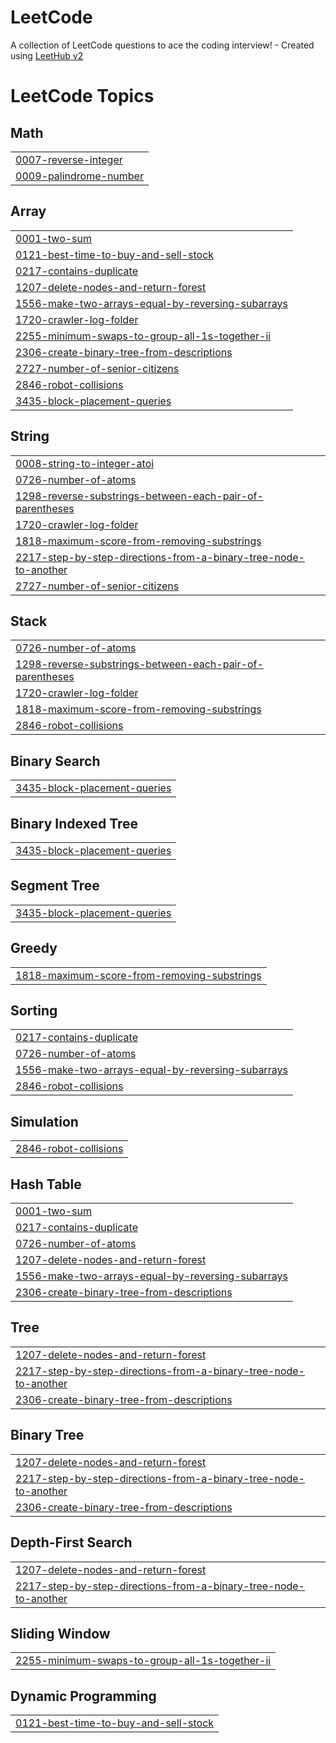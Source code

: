 # LeetCode
A collection of LeetCode questions to ace the coding interview! - Created using [LeetHub v2](https://github.com/arunbhardwaj/LeetHub-2.0)

<!---LeetCode Topics Start-->
# LeetCode Topics
## Math
|  |
| ------- |
| [0007-reverse-integer](https://github.com/Iyosinator/LeetCode/tree/master/0007-reverse-integer) |
| [0009-palindrome-number](https://github.com/Iyosinator/LeetCode/tree/master/0009-palindrome-number) |
## Array
|  |
| ------- |
| [0001-two-sum](https://github.com/Iyosinator/LeetCode/tree/master/0001-two-sum) |
| [0121-best-time-to-buy-and-sell-stock](https://github.com/Iyosinator/LeetCode/tree/master/0121-best-time-to-buy-and-sell-stock) |
| [0217-contains-duplicate](https://github.com/Iyosinator/LeetCode/tree/master/0217-contains-duplicate) |
| [1207-delete-nodes-and-return-forest](https://github.com/Iyosinator/LeetCode/tree/master/1207-delete-nodes-and-return-forest) |
| [1556-make-two-arrays-equal-by-reversing-subarrays](https://github.com/Iyosinator/LeetCode/tree/master/1556-make-two-arrays-equal-by-reversing-subarrays) |
| [1720-crawler-log-folder](https://github.com/Iyosinator/LeetCode/tree/master/1720-crawler-log-folder) |
| [2255-minimum-swaps-to-group-all-1s-together-ii](https://github.com/Iyosinator/LeetCode/tree/master/2255-minimum-swaps-to-group-all-1s-together-ii) |
| [2306-create-binary-tree-from-descriptions](https://github.com/Iyosinator/LeetCode/tree/master/2306-create-binary-tree-from-descriptions) |
| [2727-number-of-senior-citizens](https://github.com/Iyosinator/LeetCode/tree/master/2727-number-of-senior-citizens) |
| [2846-robot-collisions](https://github.com/Iyosinator/LeetCode/tree/master/2846-robot-collisions) |
| [3435-block-placement-queries](https://github.com/Iyosinator/LeetCode/tree/master/3435-block-placement-queries) |
## String
|  |
| ------- |
| [0008-string-to-integer-atoi](https://github.com/Iyosinator/LeetCode/tree/master/0008-string-to-integer-atoi) |
| [0726-number-of-atoms](https://github.com/Iyosinator/LeetCode/tree/master/0726-number-of-atoms) |
| [1298-reverse-substrings-between-each-pair-of-parentheses](https://github.com/Iyosinator/LeetCode/tree/master/1298-reverse-substrings-between-each-pair-of-parentheses) |
| [1720-crawler-log-folder](https://github.com/Iyosinator/LeetCode/tree/master/1720-crawler-log-folder) |
| [1818-maximum-score-from-removing-substrings](https://github.com/Iyosinator/LeetCode/tree/master/1818-maximum-score-from-removing-substrings) |
| [2217-step-by-step-directions-from-a-binary-tree-node-to-another](https://github.com/Iyosinator/LeetCode/tree/master/2217-step-by-step-directions-from-a-binary-tree-node-to-another) |
| [2727-number-of-senior-citizens](https://github.com/Iyosinator/LeetCode/tree/master/2727-number-of-senior-citizens) |
## Stack
|  |
| ------- |
| [0726-number-of-atoms](https://github.com/Iyosinator/LeetCode/tree/master/0726-number-of-atoms) |
| [1298-reverse-substrings-between-each-pair-of-parentheses](https://github.com/Iyosinator/LeetCode/tree/master/1298-reverse-substrings-between-each-pair-of-parentheses) |
| [1720-crawler-log-folder](https://github.com/Iyosinator/LeetCode/tree/master/1720-crawler-log-folder) |
| [1818-maximum-score-from-removing-substrings](https://github.com/Iyosinator/LeetCode/tree/master/1818-maximum-score-from-removing-substrings) |
| [2846-robot-collisions](https://github.com/Iyosinator/LeetCode/tree/master/2846-robot-collisions) |
## Binary Search
|  |
| ------- |
| [3435-block-placement-queries](https://github.com/Iyosinator/LeetCode/tree/master/3435-block-placement-queries) |
## Binary Indexed Tree
|  |
| ------- |
| [3435-block-placement-queries](https://github.com/Iyosinator/LeetCode/tree/master/3435-block-placement-queries) |
## Segment Tree
|  |
| ------- |
| [3435-block-placement-queries](https://github.com/Iyosinator/LeetCode/tree/master/3435-block-placement-queries) |
## Greedy
|  |
| ------- |
| [1818-maximum-score-from-removing-substrings](https://github.com/Iyosinator/LeetCode/tree/master/1818-maximum-score-from-removing-substrings) |
## Sorting
|  |
| ------- |
| [0217-contains-duplicate](https://github.com/Iyosinator/LeetCode/tree/master/0217-contains-duplicate) |
| [0726-number-of-atoms](https://github.com/Iyosinator/LeetCode/tree/master/0726-number-of-atoms) |
| [1556-make-two-arrays-equal-by-reversing-subarrays](https://github.com/Iyosinator/LeetCode/tree/master/1556-make-two-arrays-equal-by-reversing-subarrays) |
| [2846-robot-collisions](https://github.com/Iyosinator/LeetCode/tree/master/2846-robot-collisions) |
## Simulation
|  |
| ------- |
| [2846-robot-collisions](https://github.com/Iyosinator/LeetCode/tree/master/2846-robot-collisions) |
## Hash Table
|  |
| ------- |
| [0001-two-sum](https://github.com/Iyosinator/LeetCode/tree/master/0001-two-sum) |
| [0217-contains-duplicate](https://github.com/Iyosinator/LeetCode/tree/master/0217-contains-duplicate) |
| [0726-number-of-atoms](https://github.com/Iyosinator/LeetCode/tree/master/0726-number-of-atoms) |
| [1207-delete-nodes-and-return-forest](https://github.com/Iyosinator/LeetCode/tree/master/1207-delete-nodes-and-return-forest) |
| [1556-make-two-arrays-equal-by-reversing-subarrays](https://github.com/Iyosinator/LeetCode/tree/master/1556-make-two-arrays-equal-by-reversing-subarrays) |
| [2306-create-binary-tree-from-descriptions](https://github.com/Iyosinator/LeetCode/tree/master/2306-create-binary-tree-from-descriptions) |
## Tree
|  |
| ------- |
| [1207-delete-nodes-and-return-forest](https://github.com/Iyosinator/LeetCode/tree/master/1207-delete-nodes-and-return-forest) |
| [2217-step-by-step-directions-from-a-binary-tree-node-to-another](https://github.com/Iyosinator/LeetCode/tree/master/2217-step-by-step-directions-from-a-binary-tree-node-to-another) |
| [2306-create-binary-tree-from-descriptions](https://github.com/Iyosinator/LeetCode/tree/master/2306-create-binary-tree-from-descriptions) |
## Binary Tree
|  |
| ------- |
| [1207-delete-nodes-and-return-forest](https://github.com/Iyosinator/LeetCode/tree/master/1207-delete-nodes-and-return-forest) |
| [2217-step-by-step-directions-from-a-binary-tree-node-to-another](https://github.com/Iyosinator/LeetCode/tree/master/2217-step-by-step-directions-from-a-binary-tree-node-to-another) |
| [2306-create-binary-tree-from-descriptions](https://github.com/Iyosinator/LeetCode/tree/master/2306-create-binary-tree-from-descriptions) |
## Depth-First Search
|  |
| ------- |
| [1207-delete-nodes-and-return-forest](https://github.com/Iyosinator/LeetCode/tree/master/1207-delete-nodes-and-return-forest) |
| [2217-step-by-step-directions-from-a-binary-tree-node-to-another](https://github.com/Iyosinator/LeetCode/tree/master/2217-step-by-step-directions-from-a-binary-tree-node-to-another) |
## Sliding Window
|  |
| ------- |
| [2255-minimum-swaps-to-group-all-1s-together-ii](https://github.com/Iyosinator/LeetCode/tree/master/2255-minimum-swaps-to-group-all-1s-together-ii) |
## Dynamic Programming
|  |
| ------- |
| [0121-best-time-to-buy-and-sell-stock](https://github.com/Iyosinator/LeetCode/tree/master/0121-best-time-to-buy-and-sell-stock) |
<!---LeetCode Topics End-->